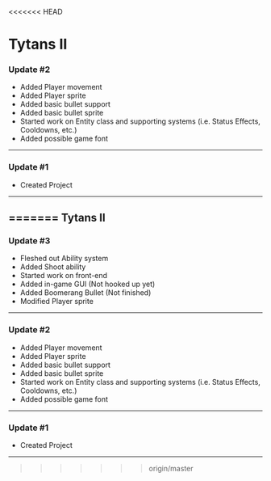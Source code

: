<<<<<<< HEAD
# Tytans II



### Update #2
* Added Player movement
* Added Player sprite
* Added basic bullet support
* Added basic bullet sprite
* Started work on Entity class and supporting systems (i.e. Status Effects, Cooldowns, etc.)
* Added possible game font

------
### Update #1
* Created Project

------
=======
Tytans II
------

### Update #3
* Fleshed out Ability system
* Added Shoot ability
* Started work on front-end
* Added in-game GUI (Not hooked up yet)
* Added Boomerang Bullet (Not finished)
* Modified Player sprite

------
### Update #2
* Added Player movement
* Added Player sprite
* Added basic bullet support
* Added basic bullet sprite
* Started work on Entity class and supporting systems (i.e. Status Effects, Cooldowns, etc.)
* Added possible game font

------
### Update #1
* Created Project

------
>>>>>>> origin/master
